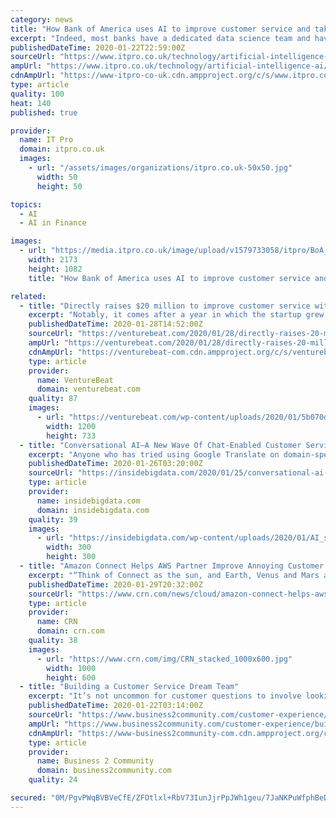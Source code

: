 ```yaml
---
category: news
title: "How Bank of America uses AI to improve customer service and take on competitors"
excerpt: "Indeed, most banks have a dedicated data science team and have had for some time, with AI and machine learning (ML) increasingly taking a supporting role ... Thanks to regulations such as the European Commission’s Markets in Financial Instruments Directive 2, this data is available to all of BoA’s competitors, and vice versa."
publishedDateTime: 2020-01-22T22:59:00Z
sourceUrl: "https://www.itpro.co.uk/technology/artificial-intelligence-ai/354510/how-bank-of-america-uses-ai-to-improve-customer"
ampUrl: "https://www.itpro.co.uk/technology/artificial-intelligence-ai/354510/how-bank-of-america-uses-ai-to-improve-customer?amp"
cdnAmpUrl: "https://www-itpro-co-uk.cdn.ampproject.org/c/s/www.itpro.co.uk/technology/artificial-intelligence-ai/354510/how-bank-of-america-uses-ai-to-improve-customer?amp"
type: article
quality: 100
heat: 140
published: true

provider:
  name: IT Pro
  domain: itpro.co.uk
  images:
    - url: "/assets/images/organizations/itpro.co.uk-50x50.jpg"
      width: 50
      height: 50

topics:
  - AI
  - AI in Finance

images:
  - url: "https://media.itpro.co.uk/image/upload/v1579733058/itpro/BoA_Erica_AI.png"
    width: 2173
    height: 1082
    title: "How Bank of America uses AI to improve customer service and take on competitors"

related:
  - title: "Directly raises $20 million to improve customer service with AI"
    excerpt: "Notably, it comes after a year in which the startup grew 10% per month over a six-month period. “At Industry Ventures, our focus is to work with leading growth companies, full stop,” said the VC firm’s Brian Langer. “Directly saw tremendous growth toward the end of 2019, and the work they’re doing to revolutionize AI and machine ..."
    publishedDateTime: 2020-01-28T14:52:00Z
    sourceUrl: "https://venturebeat.com/2020/01/28/directly-raises-20-million-to-inject-ai-into-customer-service/"
    ampUrl: "https://venturebeat.com/2020/01/28/directly-raises-20-million-to-inject-ai-into-customer-service/amp/"
    cdnAmpUrl: "https://venturebeat-com.cdn.ampproject.org/c/s/venturebeat.com/2020/01/28/directly-raises-20-million-to-inject-ai-into-customer-service/amp/"
    type: article
    provider:
      name: VentureBeat
      domain: venturebeat.com
    quality: 87
    images:
      - url: "https://venturebeat.com/wp-content/uploads/2020/01/5b070d85a92bfd1d8fa7ba1c_sharing_c5g69e6MSr5iT0iGaltGfR_upscaled_image_x4-1-e1580223042930.png?fit=1200%2C733&strip=all"
        width: 1200
        height: 733
  - title: "Conversational AI—A New Wave Of Chat-Enabled Customer Service"
    excerpt: "Anyone who has tried using Google Translate on domain-specific documents can attest to just how ... Proprietary algorithms, like Automatic Semantic Understanding (ASU), can greatly enhance the language understanding capabilities of conversational AI. ASU gives virtual agents a competitive edge in understanding the underlying intent of a ..."
    publishedDateTime: 2020-01-26T03:20:00Z
    sourceUrl: "https://insidebigdata.com/2020/01/25/conversational-ai-a-new-wave-of-chat-enabled-customer-service/"
    type: article
    provider:
      name: insidebigdata.com
      domain: insidebigdata.com
    quality: 39
    images:
      - url: "https://insidebigdata.com/wp-content/uploads/2020/01/AI_shutterstock_1069670762.jpg"
        width: 300
        height: 300
  - title: "Amazon Connect Helps AWS Partner Improve Annoying Customer Service Calls"
    excerpt: "“Think of Connect as the sun, and Earth, Venus and Mars are like Lex and Polly and Lambda and SageMaker and other things that make the whole experience more impactful,” VoiceFoundry CEO John Marino said, referring to AWS services for building conversation bots, text-to-speech, serverless compute and machine learning services. “But Connect ..."
    publishedDateTime: 2020-01-29T20:32:00Z
    sourceUrl: "https://www.crn.com/news/cloud/amazon-connect-helps-aws-partner-improve-annoying-customer-service-calls"
    type: article
    provider:
      name: CRN
      domain: crn.com
    quality: 38
    images:
      - url: "https://www.crn.com/img/CRN_stacked_1000x600.jpg"
        width: 1000
        height: 600
  - title: "Building a Customer Service Dream Team"
    excerpt: "It’s not uncommon for customer questions to involve looking for answers in multiple systems–why did the financial system deliver an incorrect ... That same platform should provide the self-service capabilities customers expect, drive customer resolutions faster with machine learning, and provide analytics to continually measure and improve ..."
    publishedDateTime: 2020-01-22T03:14:00Z
    sourceUrl: "https://www.business2community.com/customer-experience/building-a-customer-service-dream-team-02277241"
    ampUrl: "https://www.business2community.com/customer-experience/building-a-customer-service-dream-team-02277241/amp"
    cdnAmpUrl: "https://www-business2community-com.cdn.ampproject.org/c/s/www.business2community.com/customer-experience/building-a-customer-service-dream-team-02277241/amp"
    type: article
    provider:
      name: Business 2 Community
      domain: business2community.com
    quality: 24

secured: "0M/PgvPWqBVBVeCfE/ZFOtlxl+RbV73IunJjrPpJWh1geu/7JaNKPuWfphBeDZzIGoM1jmT9B/c0SbP52uTuC+Zozk1/MncI7TmKYxe0QnrH6xjp5OU/pK4L1D6gwyGvK1w/bpzu38PFUsR5dCqdniq2KyILuX60OagvY1sdJW7FUECI2H4sscPlRCD0YPHl/XRqu2xBMYMgpTTmpG/pMkzqXwTd+N4OsFv4c29E80LSSXeon7ihnE5YHK09FAjkrj51y8kl+6betjMxggzugUCq2ijgqMQhftNS62tL47c8jJB1hDSYFzCRRfRcRw5J;ArBqh3hm5yKLkIzGcOJmww=="
---
```


